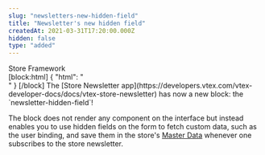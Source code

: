 ```yaml
---
slug: "newsletters-new-hidden-field"
title: "Newsletter's new hidden field"
createdAt: 2021-03-31T17:20:00.000Z
hidden: false
type: "added"
---
```


<div class="badge" id="store-framework">Store Framework</div>
[block:html]
{
  "html": "<br/>"
}
[/block]
The [Store Newsletter app](https://developers.vtex.com/vtex-developer-docs/docs/vtex-store-newsletter) has now a new block: the `newsletter-hidden-field`! 

The block does not render any component on the interface but instead enables you to use hidden fields on the form to fetch custom data, such as the user binding, and save them in the store's [Master Data](https://help.vtex.com/en/tutorial/what-is-master-data--4otjBnR27u4WUIciQsmkAw) whenever one subscribes to the store newsletter.